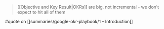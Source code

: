 > [[Objective and Key Result|OKRs]] are big, not incremental - we don't expect to hit all of them

#quote on [[summaries/google-okr-playbook/1 - Introduction]]